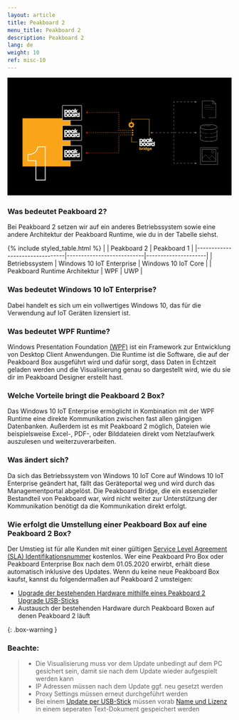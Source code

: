 ```yaml
---
layout: article
title: Peakboard 2 
menu_title: Peakboard 2
description: Peakboard 2
lang: de
weight: 10
ref: misc-10
---
```


![gif0](/assets/images/misc/pb2/social-media-posting-peakboard2-facebook.gif)

### Was bedeutet Peakboard 2?
Bei Peakboard 2 setzen wir auf ein anderes Betriebssystem sowie eine andere Architektur der Peakboard Runtime, wie du in der Tabelle siehst.

{% include styled_table.html %}
|                                | Peakboard 2               | Peakboard 1         |
|--------------------------------|---------------------------|---------------------|
| Betriebssystem                 | Windows 10 IoT Enterprise | Windows 10 IoT Core |
| Peakboard Runtime Architektur  |                       WPF |                 UWP |

### Was bedeutet Windows 10 IoT Enterprise?
Dabei handelt es sich um ein vollwertiges Windows 10, das für die Verwendung auf IoT Geräten lizensiert ist.

### Was bedeutet WPF Runtime?
Windows Presentation Foundation [(WPF)](https://docs.microsoft.com/de-de/visualstudio/designers/getting-started-with-wpf?view=vs-2019) ist ein Framework zur Entwicklung von Desktop Client Anwendungen. 
Die Runtime ist die Software, die auf der Peakboard Box ausgeführt wird und dafür sorgt, dass Daten in Echtzeit geladen werden und die Visualisierung genau so dargestellt wird, wie du sie dir im Peakboard Designer erstellt hast.

### Welche Vorteile bringt die Peakboard 2 Box?
Das Windows 10 IoT Enterprise ermöglicht in Kombination mit der WPF Runtime eine direkte Kommunikation zwischen fast allen gängigen Datenbanken. 
Außerdem ist es mit Peakboard 2 möglich, Dateien wie beispielsweise Excel-, PDF-, oder Bilddateien direkt vom Netzlaufwerk auszulesen und weiterzuverarbeiten.

### Was ändert sich?
Da sich das Betriebssystem von Windows 10 IoT Core auf Windows 10 IoT Enterprise geändert hat, fällt das Geräteportal weg und wird durch das Managementportal abgelöst. 
Die Peakboard Bridge, die ein essenzieller Bestandteil von Peakboard war, wird nicht weiter zur Unterstützung der Kommunikation benötigt da die Kommunikation direkt erfolgt. 

### Wie erfolgt die Umstellung einer Peakboard Box auf eine Peakboard 2 Box?
Der Umstieg ist für alle Kunden mit einer gültigen [Service Level Agreement (SLA) Identifikationsnummer](https://peakboard.com/wp-content/uploads/2020/03/peakboard-service-level-agreement-de-v3.pdf) kostenlos.
Wer eine Peakboard Pro Box oder Peakboard Enterprise Box nach dem 01.05.2020 erwirbt, erhält diese automatisch inklusive des Updates. 
Wenn du keine neue Peakboard Box kaufst, kannst du folgendermaßen auf Peakboard 2 umsteigen:

* [Upgrade der bestehenden Hardware mithilfe eines Peakboard 2 Upgrade USB-Sticks](/misc/de-pb2USB.html)
* Austausch der bestehenden Hardware durch Peakboard Boxen auf denen Peakboard 2 läuft

{: .box-warning }
### Beachte:
>* Die Visualisierung muss vor dem Update unbedingt auf dem PC gesichert sein, damit sie nach dem Update wieder aufgespielt werden kann
>* IP Adressen müssen nach dem Update ggf. neu gesetzt werden
>* Proxy Settings müssen erneut durchgeführt werden
>* Bei einem [Update per USB-Stick](/misc/de-pb2USB.html) müssen vorab [Name und Lizenz](/administration/PB%202.x%20Box/de-lizenz-aendern.html) in einem seperaten Text-Dokument gespeichert werden
